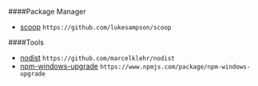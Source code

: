 ####Package Manager
- [scoop](https://github.com/lukesampson/scoop) `https://github.com/lukesampson/scoop`

####Tools
- [nodist](https://github.com/marcelklehr/nodist) `https://github.com/marcelklehr/nodist`
- [npm-windows-upgrade](https://www.npmjs.com/package/npm-windows-upgrade) `https://www.npmjs.com/package/npm-windows-upgrade`
